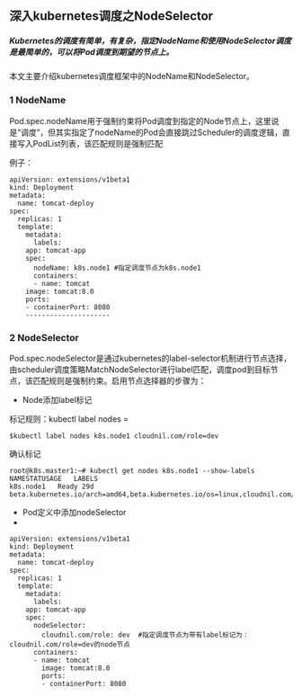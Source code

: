 ## 深入kubernetes调度之NodeSelector

##### Kubernetes的调度有简单，有复杂，指定NodeName和使用NodeSelector调度是最简单的，可以将Pod调度到期望的节点上。

本文主要介绍kubernetes调度框架中的NodeName和NodeSelector。


### 1 NodeName


Pod.spec.nodeName用于强制约束将Pod调度到指定的Node节点上，这里说是“调度”，但其实指定了nodeName的Pod会直接跳过Scheduler的调度逻辑，直接写入PodList列表，该匹配规则是强制匹配

例子：

    apiVersion: extensions/v1beta1
    kind: Deployment
    metadata:
      name: tomcat-deploy
    spec:
      replicas: 1
      template:
	    metadata:
	      labels:
	    app: tomcat-app
	    spec:
	      nodeName: k8s.node1 #指定调度节点为k8s.node1
	      containers:
	      - name: tomcat
	    image: tomcat:8.0
	    ports:
	    - containerPort: 8080
	    --------------------- 



### 2 NodeSelector

Pod.spec.nodeSelector是通过kubernetes的label-selector机制进行节点选择，由scheduler调度策略MatchNodeSelector进行label匹配，调度pod到目标节点，该匹配规则是强制约束。启用节点选择器的步骤为：


- Node添加label标记

标记规则：kubectl label nodes <node-name> <label-key>=<label-value>


    $kubectl label nodes k8s.node1 cloudnil.com/role=dev

确认标记

    root@k8s.master1:~# kubectl get nodes k8s.node1 --show-labels
    NAMESTATUSAGE   LABELS
    k8s.node1   Ready 29d   beta.kubernetes.io/arch=amd64,beta.kubernetes.io/os=linux,cloudnil.com/role=dev,kubernetes.io/hostname=k8s.node1



- Pod定义中添加nodeSelector
- 

    apiVersion: extensions/v1beta1
    kind: Deployment
    metadata:
      name: tomcat-deploy
    spec:
      replicas: 1
      template:
	    metadata:
	      labels:
	    app: tomcat-app
	    spec:
	      nodeSelector:
	    	cloudnil.com/role: dev  #指定调度节点为带有label标记为：cloudnil.com/role=dev的node节点
	      containers:
	      - name: tomcat
		    image: tomcat:8.0
		    ports:
		    - containerPort: 8080

